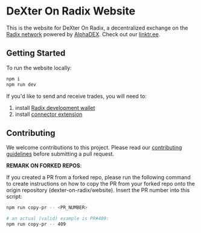 # DeXter On Radix Website

This is the website for DeXter On Radix, a decentralized exchange on the [Radix network](https://github.com/radixdlt) powered by [AlphaDEX](https://alphadex.net/). Check out our [linktr.ee](https://linktr.ee/dexteronradix).

## Getting Started

To run the website locally:

```bash
npm i
npm run dev
```

If you'd like to send and receive trades, you will need to:

1. install [Radix development wallet](https://docs-babylon.radixdlt.com/main/getting-started-developers/wallet/wallet-and-connector-installation.html#_install_the_radix_wallet_preview)
2. install [connector extension](https://docs-babylon.radixdlt.com/main/getting-started-developers/wallet/wallet-and-connector-installation.html#_install_the_connector)

## Contributing

We welcome contributions to this project. Please read our [contributing guidelines](CONTRIBUTING.md) before submitting a pull request.

**REMARK ON FORKED REPOS**:

If you created a PR from a forked repo, please run the following command to create instructions on how to copy the PR from your forked repo onto the origin repository (dexter-on-radix/website). Insert the PR number into this script:

```bash
npm run copy-pr -- <PR_NUMBER>

# an actual (valid) example is PR#409:
npm run copy-pr -- 409
```
